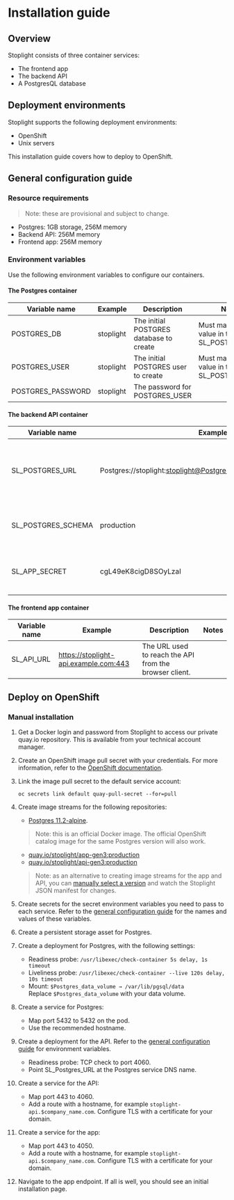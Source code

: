 # Installation guide

## Overview 

Stoplight consists of three container services:

- The frontend app
- The backend API
- A PostgresQL database

## Deployment environments

Stoplight supports the following deployment environments:

- OpenShift
- Unix servers

This installation guide covers how to deploy to OpenShift.

## General configuration guide

### Resource requirements

> Note: these are provisional and subject to change.

- Postgres: 1GB storage, 256M memory
- Backend API: 256M memory
- Frontend app: 256M memory


### Environment variables

Use the following environment variables to configure our containers.

#### The Postgres container

| Variable name | Example | Description | Notes |
| ------------- | ------- | ----------- | ----- |
| POSTGRES_DB   | stoplight | The initial POSTGRES database to create | Must match the value in the API's SL_POSTGRES_URL |
| POSTGRES_USER | stoplight | The initial POSTGRES user to create | Must match the value in the API's SL_POSTGRES_URL |
| POSTGRES_PASSWORD | stoplight | The password for POSTGRES_USER | |

#### The backend API container

| Variable name | Example | Description | Notes |
| ------------- | ------- | ----------- | ----- |
| SL_POSTGRES_URL   | Postgres://stoplight:stoplight@Postgres.example.com:5432/stoplight | Postgres username, password, URL, and database for the API to use | Must match the values configured for Postgres |
| SL_POSTGRES_SCHEMA | production | The Postgres schema to create and use |  |
| SL_APP_SECRET | cgL49eK8cigD8SOyLzaI | The secret seed used to create and verify tokens | |

#### The frontend app container

| Variable name | Example | Description | Notes |
| ------------- | ------- | ----------- | ----- |
| SL_API_URL   | https://stoplight-api.example.com:443 | The URL used to reach the API from the browser client. | |

## Deploy on OpenShift

### Manual installation

1. Get a Docker login and password from Stoplight to access our private quay.io repository. This is available from your technical account manager.
2. Create an OpenShift image pull secret with your credentials. For more information, refer to the [OpenShift documentation](https://docs.openshift.com/container-platform/3.4/dev_guide/managing_images.html#allowing-pods-to-reference-images-from-other-secured-registries).
3. Link the image pull secret to the default service account:
    ```
    oc secrets link default quay-pull-secret --for=pull
    ```
4. Create image streams for the following repositories:
    - [Postgres 11.2-alpine](https://github.com/docker-library/Postgres/tree/master/11).

    > Note: this is an official Docker image. The official OpenShift catalog image for the same Postgres version will also work.

    - [quay.io/stoplight/app-gen3:production](https://quay.io/stoplight/app-gen3:production)
    - [quay.io/stoplight/api-gen3:production](https://quay.io/stoplight/api-gen3:production)

    > Note: as an alternative to creating image streams for the app and API, you can [manually select a version](#manually-select-an-app-and-API-version) and watch the Stoplight JSON manifest for changes.
5. Create secrets for the secret environment variables you need to pass to each service. Refer to the [general configuration guide](#environment-variables) for the names and values of these variables.
6. Create a persistent storage asset for Postgres.
7. Create a deployment for Postgres, with the following settings:
    - Readiness probe: `/usr/libexec/check-container 5s delay, 1s timeout`
    - Liveliness probe: `/usr/libexec/check-container --live 120s delay, 10s timeout`
    - Mount: `$Postgres_data_volume → /var/lib/pgsql/data`  
    Replace `$Postgres_data_volume` with your data volume.
8. Create a service for Postgres:
    - Map port 5432 to 5432 on the pod.
    - Use the recommended hostname.
9. Create a deployment for the API. Refer to the [general configuration guide](#environment-variables) for environment variables.
    - Readiness probe: TCP check to port 4060.
    - Point SL_Postgres_URL at the Postgres service DNS name.
10. Create a service for the API:
    - Map port 443 to 4060.
    - Add a route with a hostname, for example `stoplight-api.$company_name.com`. Configure TLS with a certificate for your domain.
11. Create a service for the app:
    - Map port 443 to 4050.
    - Add a route with a hostname, for example `stoplight-api.$company_name.com`. Configure TLS with a certificate for your domain.
12. Navigate to the app endpoint. If all is well, you should see an initial installation page.




